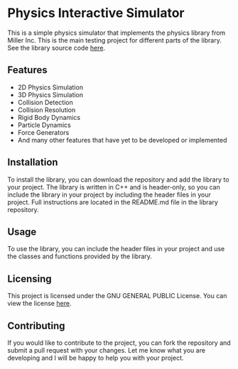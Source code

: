 # Physics Interactive Simulator
This is a simple physics simulator that implements the physics library from Miller Inc. This is the main testing project for different parts of the library. See the library source code [here](https://github.com/Miller-Inc/MillerInc.PhysicsEngine.git). 

## Features
- 2D Physics Simulation
- 3D Physics Simulation
- Collision Detection
- Collision Resolution
- Rigid Body Dynamics
- Particle Dynamics
- Force Generators
- And many other features that have yet to be developed or implemented

## Installation
To install the library, you can download the repository and add the library to your project. 
The library is written in C++ and is header-only, so you can include the library in your project by including the header files in your project.
Full instructions are located in the README.md file in the library repository.

## Usage
To use the library, you can include the header files in your project and use the classes and functions provided by the library.

## Licensing 
This project is licensed under the GNU GENERAL PUBLIC License. You can view the license [here](https://github.com/Miller-Inc/PhysicsInteractive/blob/master/LICENSE.txt). 

## Contributing
If you would like to contribute to the project, you can fork the repository and submit a pull request with your changes. 
Let me know what you are developing and I will be happy to help you with your project. 